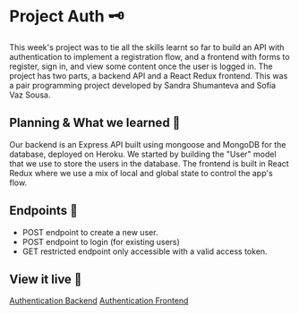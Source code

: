 # Project Auth 🗝

This week's project was to tie all the skills learnt so far to build an API with authentication to implement a registration flow, and a frontend with forms to register, sign in, and view some content once the user is logged in. The project has two parts, a backend API and a React Redux frontend. This was a pair programming project developed by Sandra Shumanteva and Sofia Vaz Sousa.

## Planning & What we learned 🧩

Our backend is an Express API built using mongoose and MongoDB for the database, deployed on Heroku. We started by building the "User" model that we use to store the users in the database. 
The frontend is built in React Redux where we use a mix of local and global state to control the app's flow. 

## Endpoints 💫
- POST endpoint to create a new user.
- POST endpoint to login (for existing users)
- GET restricted endpoint only accessible with a valid access token.

## View it live 🔴
[Authentication Backend](https://authentication-sandra-sofia.herokuapp.com/)
[Authentication Frontend](https://auth-sandra-sofia.netlify.app/)
